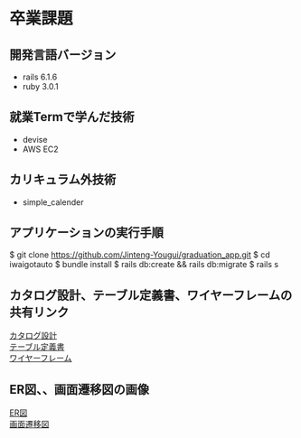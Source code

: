 # 卒業課題
## 開発言語バージョン
 - rails 6.1.6
 - ruby 3.0.1

## 就業Termで学んだ技術
 - devise
 - AWS EC2

## カリキュラム外技術
 - simple_calender

 ## アプリケーションの実行手順
  $ git clone https://github.com/Jinteng-Yougui/graduation_app.git 
  $ cd iwaigotauto 
  $ bundle install
  $ rails db:create && rails db:migrate
  $ rails s  

## カタログ設計、テーブル定義書、ワイヤーフレームの共有リンク
 [カタログ設計](https://docs.google.com/spreadsheets/d/1_TFuGwPiHCuG-bPi9dH-qgoztzAOmDAhTqOLpczz1gI/edit?usp=sharing)  
 [テーブル定義書](https://docs.google.com/spreadsheets/d/1e8fFRM11rXSeeq2lpBC3qI-VcUNWEEvjdLwvdZyqtno/edit?usp=sharing)  
 [ワイヤーフレーム](https://drive.google.com/file/d/1NUPZoTZOaiiGZwh5tmbf4bAt8yGQbgQW/view?usp=sharing)

##  ER図、、画面遷移図の画像
 [ER図](https://drive.google.com/file/d/1uUaGjueb2pZEqtIaLlouaYpNKkntdUwz/view?usp=sharing)  
 [画面遷移図](https://drive.google.com/file/d/1_wyE1w_0B1A7-IvSNkpnhOr46PX_sHOA/view?usp=sharing)